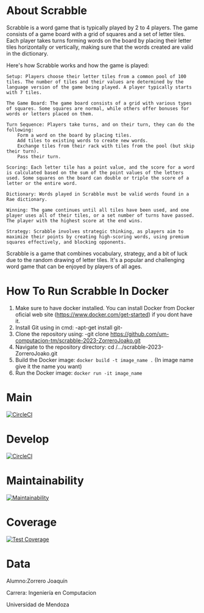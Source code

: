 # About Scrabble
Scrabble is a word game that is typically played by 2 to 4 players. The game consists of a game board with a grid of squares and a set of letter tiles. Each player takes turns forming words on the board by placing their letter tiles horizontally or vertically, making sure that the words created are valid in the dictionary.

Here's how Scrabble works and how the game is played:

    Setup: Players choose their letter tiles from a common pool of 100 tiles. The number of tiles and their values are determined by the language version of the game being played. A player typically starts with 7 tiles.

    The Game Board: The game board consists of a grid with various types of squares. Some squares are normal, while others offer bonuses for words or letters placed on them.

    Turn Sequence: Players take turns, and on their turn, they can do the following:
        Form a word on the board by placing tiles.
        Add tiles to existing words to create new words.
        Exchange tiles from their rack with tiles from the pool (but skip their turn).
        Pass their turn.

    Scoring: Each letter tile has a point value, and the score for a word is calculated based on the sum of the point values of the letters used. Some squares on the board can double or triple the score of a letter or the entire word.

    Dictionary: Words played in Scrabble must be valid words found in a Rae dictionary.

    Winning: The game continues until all tiles have been used, and one player uses all of their tiles, or a set number of turns have passed. The player with the highest score at the end wins.

    Strategy: Scrabble involves strategic thinking, as players aim to maximize their points by creating high-scoring words, using premium squares effectively, and blocking opponents.

Scrabble is a game that combines vocabulary, strategy, and a bit of luck due to the random drawing of letter tiles. It's a popular and challenging word game that can be enjoyed by players of all ages.

# How To Run Scrabble In Docker
1. Make sure to have docker installed. You can install Docker from Docker oficial web site (https://www.docker.com/get-started) if you dont have it.
2. Install Git using in cmd: -apt-get install git-
3. Clone the repository using: -git clone https://github.com/um-computacion-tm/scrabble-2023-ZorreroJoako.git
4. Navigate to the repository directory: cd /.../scrabble-2023-ZorreroJoako.git
5. Build the Docker image: `docker build -t image_name .`  (In image name give it the name you want)
6. Run the Docker image: `docker run -it image_name`

# Main 
[![CircleCI](https://dl.circleci.com/status-badge/img/gh/um-computacion-tm/scrabble-2023-ZorreroJoako/tree/main.svg?style=svg)](https://dl.circleci.com/status-badge/redirect/gh/um-computacion-tm/scrabble-2023-ZorreroJoako/tree/main)

# Develop
[![CircleCI](https://dl.circleci.com/status-badge/img/gh/um-computacion-tm/scrabble-2023-ZorreroJoako/tree/develop.svg?style=svg)](https://dl.circleci.com/status-badge/redirect/gh/um-computacion-tm/scrabble-2023-ZorreroJoako/tree/develop)

# Maintainability 
[![Maintainability](https://api.codeclimate.com/v1/badges/41aa92aea8dc9d4ec121/maintainability)](https://codeclimate.com/github/um-computacion-tm/scrabble-2023-ZorreroJoako/maintainability)

# Coverage
[![Test Coverage](https://api.codeclimate.com/v1/badges/41aa92aea8dc9d4ec121/test_coverage)](https://codeclimate.com/github/um-computacion-tm/scrabble-2023-ZorreroJoako/test_coverage)

# Data

Alumno:Zorrero Joaquín

Carrera: Ingeniería en Computacion

Universidad de Mendoza